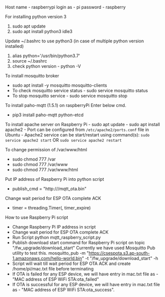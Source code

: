 Host name - raspberrypi
login as - pi
password - raspberry

For installing python version 3
1. sudo apt update
2. sudo apt install python3 idle3

Update ~/.bashrc to use python3 (in case of multiple python version installed)
1. alias python='/usr/bin/python3.7'
2. source ~/.bashrc
3. check python version - python -V

To install mosquitto broker
- sudo apt install -y mosquitto mosquitto-clients
- To check mosquitto service status - sudo service mosquitto status
- To stop mosquitto service - sudo service mosquitto stop

To install paho-mqtt (1.5.1) on raspberryPi Enter below cmd.
- pip3 install paho-mqtt python-etcd

To install apache server on Raspberry Pi
	- sudo apt update
	- sudo apt install apache2
	- Port can be configured from `/etc/apache2/ports.conf` file in Ubuntu
	- Apache2 service can be start/restart using command(s): `sudo service apache2 start` OR `sudo service apache2 restart` 

To change permission of /var/www/html
- sudo chmod 777 /var
- sudo chmod 777 /var/www
- sudo chmod 777 /var/www/html

Put IP address of Raspberry Pi into python script
- publish_cmd = "http://<RaspberryPi IP address>/mqtt_ota.bin"

Change wait period for ESP OTA complete ACK
- timer = threading.Timer(<time in seconds to wait>, timer_expire)
 
How to use Raspberry Pi script
- Change Raspberry Pi IP address in script
- Change wait period for ESP OTA complete ACK
- Run Script
	python mqtt_raspberry_script.py
- Publish download start command for Raspberry Pi script on topic "/fw_upgrade/download_start"
	Currently we have used Mosquitto Pub utility to test this.
	mosquitto_pub -m "https://csespota.s3.ap-south-1.amazonaws.com/hello-world.bin" -t "/fw_upgrade/download_start" -h <Raspberry Pi IP>
- Script will wait till wait period for ESP OTA ACK and create /home/pi/mac.txt file before terminating
- If OTA is failed for any ESP device, we will have entry in mac.txt file as - "MAC address of ESP WiFi STA:ota_failed"
- If OTA is successful for any ESP device, we will have entry in mac.txt file as - "MAC address of ESP WiFi STA:ota_success".


